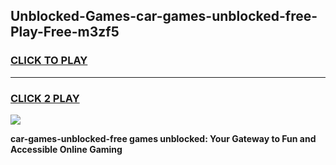 
## Unblocked-Games-car-games-unblocked-free-Play-Free-m3zf5
<h3>
<a href="https://premium76.site?title=car-games-unblocked-free&ref=15A">CLICK TO PLAY</a></h3>
<hr>

<h3>
<a href="https://premium76.site?title=car-games-unblocked-free&ref=15A">CLICK 2 PLAY</a>
  
</h3>

<a href="https://premium76.site?title=car-games-unblocked-free&ref=15A"><img src="https://clearcache.store/games.png"></a>


**car-games-unblocked-free games unblocked: Your Gateway to Fun and Accessible Online Gaming**
